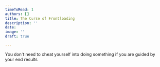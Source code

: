 ```yaml
---
timeToRead: 1
authors: []
title: The Curse of Frontloading
description: ''
date:
image: ''
draft: true

---
```

You don't need to cheat yourself into doing something if you are guided by your end results
